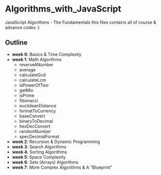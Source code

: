 # Algorithms_with_JavaScript
JavaScript Algorithms - The Fundamentals
this files contains all of course & advance codes :)

## Outline
- **week 0**: Basics & Time Complexity
- **week 1**: Math Algorithms
  - reverseANumber
  - average
  - calculateGcd
  - calculateLcm
  - isPowerOfTwo
  - getMin
  - isPrime
  - fibonacci
  - euclideanDistance
  - formatToCurrency
  - baseConvert
  - binaryToDecimal
  - hexDecConvert
  - randomNumber
  - specDecimalFormat
- **week 2**: Recursion & Dynamic Programming
- **week 3**: Search Algorithms
- **week 4**: Sorting Algorithms
- **week 5**: Space Complexity
- **week 6**: Sets (Arrays) Algorithms
- **week 7**: More Complex Algorithms & A "Blueprint"
